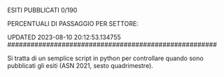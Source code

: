 ESITI PUBBLICATI 0/190 

PERCENTUALI DI PASSAGGIO PER SETTORE:

UPDATED 2023-08-10 20:12:53.134755
###################################################### 

Si tratta di un semplice script in python per controllare quando sono pubblicati gli esiti (ASN 2021, sesto quadrimestre).

